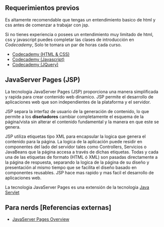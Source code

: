 ## Requerimientos previos ##
Es altamente recomendable que tengas un entendimiento basico de html y css antes de comenzar a trabajar con jsp.
 
Si no tienes experiencia o posees un entendimiento muy limitado de html, css y javascript puedes completar las clases de introducción en _Codecademy_, Solo te tomara un par de horas cada curso.
 
* [Codecademy (HTML & CSS)](http://www.codecademy.com/es/tracks/html-css-traduccion-al-espanol-america-latina-clone)
* [Codecademy (Javascript)](http://www.codecademy.com/es/tracks/javascript-traduccion-al-espanol-america-latina-clone)
* [Codecademy (JQuery)](http://www.codecademy.com/es/tracks/jquery-traduccion-al-espanol-america-latina-clone)

## JavaServer Pages (JSP) ##
La tecnologia JavaServer Pages (JSP) proporciona una manera simplificada y rapida para crear contenido web dinamico. JSP permite el desarrollo de aplicaciones web que son independientes de la plataforma y el servidor.
 
JSP separa la interfaz de usuario de la generación de contenido, lo que permite a los **diseñadores** cambiar completamente el esquema de la página/vista sin alterar el contenido fundamental y la manera en que este se genera.
 
JSP utiliza etiquetas tipo XML para encapsular la logica que genera el contenido para la página. La logica de la aplicación puede residir en componentes del lado del servidor tales como Controllers, Servicios o JavaBeans que la página accesa a través de dichas etiquetas. Todas y cada una de las etiquetas de formato (HTML ó XML) son pasadas directamente a la página de respuesta, separando la logica de la página de su diseño y presentación al mismo tiempo que se facilita el diseño basado en componentes reusables. JSP hace mas rapido y mas facil el desarrollo de aplicaciones web.
 
La tecnologia JavaServer Pages es una extensión de la tecnologia [Java Servlet](http://www.oracle.com/technetwork/java/index-jsp-135475.html)

## Para nerds [Referencias externas] ##

* [JavaServer Pages Overview](http://www.oracle.com/technetwork/java/overview-138580.html)